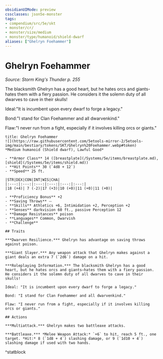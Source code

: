 ```yaml
---
obsidianUIMode: preview
cssclasses: json5e-monster
tags:
- compendium/src/5e/skt
- monster/cr/
- monster/size/medium
- monster/type/humanoid/shield-dwarf
aliases: ["Ghelryn Foehammer"]
---
```

# Ghelryn Foehammer
*Source: Storm King's Thunder p. 255*  

The blacksmith Ghelryn has a good heart, but he hates orcs and giants-hates them with a fiery passion. He considers it the solemn duty of all dwarves to cave in their skulls!

Ideal:"It is incumbent upon every dwarf to forge a legacy."

Bond:"I stand for Clan Foehammer and all dwarvenkind."

Flaw:"I never run from a fight, especially if it involves killing orcs or giants."

```ad-statblock
title: Ghelryn Foehammer
![](https://raw.githubusercontent.com/5etools-mirror-2/5etools-img/main/bestiary/tokens/SKT/Ghelryn%20Foehammer.webp#token)
*Medium humanoid (Shield dwarf), Lawful Good*

- **Armor Class** 14 ([breastplate](/Systems/5e/items/breastplate.md), [shield](/Systems/5e/items/shield.md))
- **Hit Points** 30 (`4d8 + 12`)
- **Speed** 25 ft.

|STR|DEX|CON|INT|WIS|CHA|
|:---:|:---:|:---:|:---:|:---:|:---:|
|18 (+4)| 7 (-2)|17 (+3)|10 (+0)|11 (+0)|11 (+0)|

- **Proficiency Bonus** +2
- **Saving Throws** ⏤
- **Skills** Athletics +6, Intimidation +2, Perception +2
- **Senses** darkvision 60 ft., passive Perception 12
- **Damage Resistances** poison
- **Languages** Common, Dwarvish
- **Challenge** 

## Traits

***Dwarven Resilience.*** Ghelryn has advantage on saving throws against poison.

***Giant Slayer.*** Any weapon attack that Ghelryn makes against a giant deals an extra 7 (`2d6`) damage on a hit.

***Roleplaying Information.*** The blacksmith Ghelryn has a good heart, but he hates orcs and giants—hates them with a fiery passion. He considers it the solemn duty of all dwarves to cave in their skulls!

Ideal: "It is incumbent upon every dwarf to forge a legacy."

Bond: "I stand for Clan Foehammer and all dwarvenkind."

Flaw: "I never run from a fight, especially if it involves killing orcs or giants."

## Actions

***Multiattack.*** Ghelryn makes two battleaxe attacks.

***Battleaxe.*** *Melee Weapon Attack:* `+6` to hit, reach 5 ft., one target. *Hit:* 8 (`1d8 + 4`) slashing damage, or 9 (`1d10 + 4`) slashing damage if used with two hands.
```
^statblock
